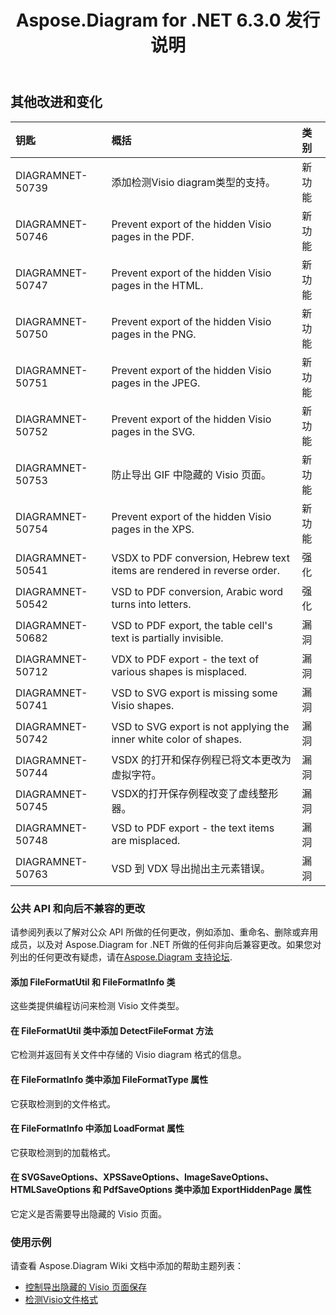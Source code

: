 ﻿---
title: Aspose.Diagram for .NET 6.3.0 发行说明
type: docs
weight: 90
url: /zh/net/aspose-diagram-for-net-6-3-0-release-notes/
---
## **其他改进和变化**

|**钥匙** |**概括** |**类别** |
|:- |:- |:- |
|DIAGRAMNET-50739 |添加检测Visio diagram类型的支持。|新功能|
|DIAGRAMNET-50746 |Prevent export of the hidden Visio pages in the PDF. |新功能|
|DIAGRAMNET-50747 |Prevent export of the hidden Visio pages in the HTML. |新功能|
|DIAGRAMNET-50750 |Prevent export of the hidden Visio pages in the PNG. |新功能|
|DIAGRAMNET-50751 |Prevent export of the hidden Visio pages in the JPEG. |新功能|
|DIAGRAMNET-50752 |Prevent export of the hidden Visio pages in the SVG. |新功能|
|DIAGRAMNET-50753 |防止导出 GIF 中隐藏的 Visio 页面。|新功能|
|DIAGRAMNET-50754 |Prevent export of the hidden Visio pages in the XPS. |新功能|
|DIAGRAMNET-50541 |VSDX to PDF conversion, Hebrew text items are rendered in reverse order. |强化|
|DIAGRAMNET-50542 |VSD to PDF conversion, Arabic word turns into letters. |强化|
|DIAGRAMNET-50682 |VSD to PDF export, the table cell's text is partially invisible. |漏洞|
|DIAGRAMNET-50712 |VDX to PDF export - the text of various shapes is misplaced. |漏洞|
|DIAGRAMNET-50741 |VSD to SVG export is missing some Visio shapes. |漏洞|
|DIAGRAMNET-50742 |VSD to SVG export is not applying the inner white color of shapes. |漏洞|
|DIAGRAMNET-50744 |VSDX 的打开和保存例程已将文本更改为虚拟字符。|漏洞|
|DIAGRAMNET-50745 | VSDX的打开保存例程改变了虚线整形器。|漏洞|
|DIAGRAMNET-50748 |VSD to PDF export - the text items are misplaced. |漏洞|
|DIAGRAMNET-50763 | VSD 到 VDX 导出抛出主元素错误。|漏洞|
### **公共 API 和向后不兼容的更改**
请参阅列表以了解对公众 API 所做的任何更改，例如添加、重命名、删除或弃用成员，以及对 Aspose.Diagram for .NET 所做的任何非向后兼容更改。如果您对列出的任何更改有疑虑，请在[Aspose.Diagram 支持论坛](https://forum.aspose.com/c/diagram/17).
#### **添加 FileFormatUtil 和 FileFormatInfo 类**
这些类提供编程访问来检测 Visio 文件类型。
#### **在 FileFormatUtil 类中添加 DetectFileFormat 方法**
它检测并返回有关文件中存储的 Visio diagram 格式的信息。
#### **在 FileFormatInfo 类中添加 FileFormatType 属性**
它获取检测到的文件格式。
#### **在 FileFormatInfo 中添加 LoadFormat 属性**
它获取检测到的加载格式。
#### **在 SVGSaveOptions、XPSSaveOptions、ImageSaveOptions、HTMLSaveOptions 和 PdfSaveOptions 类中添加 ExportHiddenPage 属性**
它定义是否需要导出隐藏的 Visio 页面。
### **使用示例**
请查看 Aspose.Diagram Wiki 文档中添加的帮助主题列表：

- [控制导出隐藏的 Visio 页面保存](/diagram/zh/net/set-orientation-and-control-the-export-of-hidden-visio-pages-on-saving/#control-the-export-of-hidden-visio-pages-on-saving)
- [检测Visio文件格式](/diagram/zh/net/introduction/#detect-the-format-of-visio-file)
